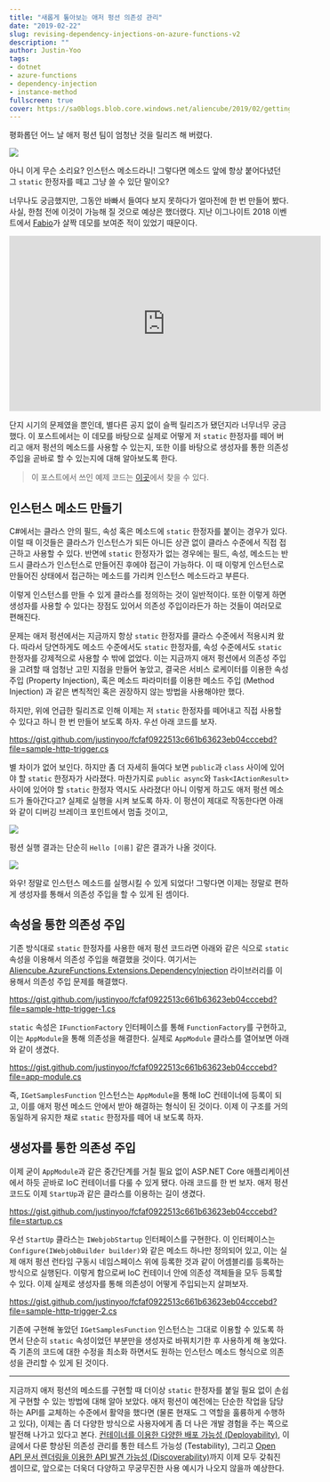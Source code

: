 ```yaml
---
title: "새롭게 톺아보는 애저 펑션 의존성 관리"
date: "2019-02-22"
slug: revising-dependency-injections-on-azure-functions-v2
description: ""
author: Justin-Yoo
tags:
- dotnet
- azure-functions
- dependency-injection
- instance-method
fullscreen: true
cover: https://sa0blogs.blob.core.windows.net/aliencube/2019/02/getting-rid-of-static-modifier-from-azure-functions-00.png
---
```


평화롭던 어느 날 애저 펑션 팀이 엄청난 것을 릴리즈 해 버렸다.

![](https://sa0blogs.blob.core.windows.net/aliencube/2019/02/getting-rid-of-static-modifier-from-azure-functions-01.png)

아니 이게 무슨 소리요? 인스턴스 메소드라니! 그렇다면 메소드 앞에 항상 붙어다녔던 그 `static` 한정자를 떼고 그냥 쓸 수 있단 말이오?

너무나도 궁금했지만, 그동안 바빠서 들여다 보지 못하다가 얼마전에 한 번 만들어 봤다. 사실, 한첨 전에 이것이 가능해 질 것으로 예상은 했더랬다. 지난 이그나이트 2018 이벤트에서 [Fabio](https://twitter.com/codesapien)가 살짝 데모를 보여준 적이 있었기 때문이다.

<iframe width="560" height="315" src="https://www.youtube.com/embed/9Ep6N4PtAxc?start=2506" frameborder="0" allow="accelerometer; autoplay; encrypted-media; gyroscope; picture-in-picture" allowfullscreen></iframe>

단지 시기의 문제였을 뿐인데, 별다른 공지 없이 슬쩍 릴리즈가 됐던지라 너무너무 궁금했다. 이 포스트에서는 이 데모를 바탕으로 실제로 어떻게 저 `static` 한정자를 떼어 버리고 애저 펑션의 메소드를 사용할 수 있는지, 또한 이를 바탕으로 생성자를 통한 의존성 주입을 곧바로 할 수 있는지에 대해 알아보도록 한다.

> 이 포스트에서 쓰인 예제 코드는 [이곳](https://github.com/devkimchi/Azure-Functions-Instance-Method-Sample)에서 찾을 수 있다.

## 인스턴스 메소드 만들기

C#에서는 클라스 안의 필드, 속성 혹은 메소드에 `static` 한정자를 붙이는 경우가 있다. 이럴 때 이것들은 클라스가 인스턴스가 되든 아니든 상관 없이 클라스 수준에서 직접 접근하고 사용할 수 있다. 반면에 `static` 한정자가 없는 경우에는 필드, 속성, 메소드는 반드시 클라스가 인스턴스로 만들어진 후에야 접근이 가능하다. 이 때 이렇게 인스턴스로 만들어진 상태에서 접근하는 메소드를 가리켜 인스턴스 메소드라고 부른다.

이렇게 인스턴스를 만들 수 있게 클라스를 정의하는 것이 일반적이다. 또한 이렇게 하면 생성자를 사용할 수 있다는 장점도 있어서 의존성 주입이라든가 하는 것들이 여러모로 편해진다.

문제는 애저 펑션에서는 지금까지 항상 `static` 한정자를 클라스 수준에서 적용시켜 왔다. 따라서 당연하게도 메소드 수준에서도 `static` 한정자를, 속성 수준에서도 `static` 한정자를 강제적으로 사용할 수 밖에 없었다. 이는 지금까지 애저 펑션에서 의존성 주입을 고려할 때 엄청난 고민 지점을 만들어 놓았고, 결국은 서비스 로케이터를 이용한 속성 주입 (Property Injection), 혹은 메소드 파라미터를 이용한 메소드 주입 (Method Injection) 과 같은 변칙적인 혹은 권장하지 않는 방법을 사용해야만 했다.

하지만, 위에 언급한 릴리즈로 인해 이제는 저 `static` 한정자를 떼어내고 직접 사용할 수 있다고 하니 한 번 만들어 보도록 하자. 우선 아래 코드를 보자.

https://gist.github.com/justinyoo/fcfaf0922513c661b63623eb04cccebd?file=sample-http-trigger.cs

별 차이가 없어 보인다. 하지만 좀 더 자세히 들여다 보면 `public`과 `class` 사이에 있어야 할 `static` 한정자가 사라졌다. 마찬가지로 `public async`와 `Task<IActionResult>` 사이에 있어야 할 `static` 한정자 역시도 사라졌다! 아니 이렇게 하고도 애저 펑션 메소드가 돌아간다고? 실제로 실행을 시켜 보도록 하자. 이 펑션이 제대로 작동한다면 아래와 같이 디버깅 브레이크 포인트에서 멈출 것이고,

![](https://sa0blogs.blob.core.windows.net/aliencube/2019/02/getting-rid-of-static-modifier-from-azure-functions-02.png)

펑션 실행 결과는 단순히 `Hello [이름]` 같은 결과가 나올 것이다.

![](https://sa0blogs.blob.core.windows.net/aliencube/2019/02/getting-rid-of-static-modifier-from-azure-functions-03.png)

와우! 정말로 인스턴스 메소드를 실행시킬 수 있게 되었다! 그렇다면 이제는 정말로 편하게 생성자를 통해서 의존성 주입을 할 수 있게 된 셈이다.

## 속성을 통한 의존성 주입

기존 방식대로 `static` 한정자를 사용한 애저 펑션 코드라면 아래와 같은 식으로 `static` 속성을 이용해서 의존성 주입을 해결했을 것이다. 여기서는 [Aliencube.AzureFunctions.Extensions.DependencyInjection](https://www.nuget.org/packages/Aliencube.AzureFunctions.Extensions.DependencyInjection/) 라이브러리를 이용해서 의존성 주입 문제를 해결했다.

https://gist.github.com/justinyoo/fcfaf0922513c661b63623eb04cccebd?file=sample-http-trigger-1.cs

`static` 속성은 `IFunctionFactory` 인터페이스를 통해 `FunctionFactory`를 구현하고, 이는 `AppModule`을 통해 의존성을 해결한다. 실제로 `AppModule` 클라스를 열어보면 아래와 같이 생겼다.

https://gist.github.com/justinyoo/fcfaf0922513c661b63623eb04cccebd?file=app-module.cs

즉, `IGetSamplesFunction` 인스턴스는 `AppModule`을 통해 IoC 컨테이너에 등록이 되고, 이를 애저 펑션 메소드 안에서 받아 해결하는 형식이 된 것이다. 이제 이 구조를 거의 동일하게 유지한 채로 `static` 한정자를 떼어 내 보도록 하자.

## 생성자를 통한 의존성 주입

이제 굳이 `AppModule`과 같은 중간단계를 거칠 필요 없이 ASP.NET Core 애플리케이션에서 하듯 곧바로 IoC 컨테이너를 다룰 수 있게 됐다. 아래 코드를 한 번 보자. 애저 펑션 코드도 이제 `StartUp`과 같은 클라스를 이용하는 길이 생겼다.

https://gist.github.com/justinyoo/fcfaf0922513c661b63623eb04cccebd?file=startup.cs

우선 `StartUp` 클라스는 `IWebjobStartup` 인터페이스를 구현한다. 이 인터페이스는 `Configure(IWebjobBuilder builder)`와 같은 메소드 하나만 정의되어 있고, 이는 실제 애저 펑션 런타임 구동시 네임스페이스 위에 등록한 것과 같이 어셈블리를 등록하는 방식으로 실행된다. 이렇게 함으로써 IoC 컨테이너 안에 의존성 객체들을 모두 등록할 수 있다. 이제 실제로 생성자를 통해 의존성이 어떻게 주입되는지 살펴보자.

https://gist.github.com/justinyoo/fcfaf0922513c661b63623eb04cccebd?file=sample-http-trigger-2.cs

기존에 구현해 놓았던 `IGetSamplesFunction` 인스턴스는 그대로 이용할 수 있도록 하면서 단순히 `static` 속성이었던 부분만을 생성자로 바꿔치기한 후 사용하게 해 놓았다. 즉 기존의 코드에 대한 수정을 최소화 하면서도 원하는 인스턴스 메소드 형식으로 의존성을 관리할 수 있게 된 것이다.

* * *

지금까지 애저 펑션의 메소드를 구현할 때 더이상 `static` 한정자를 붙일 필요 없이 손쉽게 구현할 수 있는 방법에 대해 알아 보았다. 애저 펑션이 예전에는 단순한 작업을 담당하는 API를 교체하는 수준에서 활약을 했다면 (물론 현재도 그 역할을 훌륭하게 수행하고 있다), 이제는 좀 더 다양한 방식으로 사용자에게 좀 더 나은 개발 경험을 주는 쪽으로 발전해 나가고 있다고 본다. [컨테이너를 이용한 다양한 배포 가능성 (Deployability)](https://blog.aliencube.org/ko/2018/04/16/when-azure-functions-meets-container/), 이 글에서 다룬 향상된 의존성 관리를 통한 테스트 가능성 (Testability), 그리고 [Open API 문서 렌더링을 이용한 API 발견 가능성 (Discoverability)](https://blog.aliencube.org/ko/2019/02/02/introducing-swagger-ui-on-azure-functions/)까지 이제 모두 갖춰진 셈이므로, 앞으로는 더욱더 다양하고 무궁무진한 사용 예시가 나오지 않을까 예상한다.
